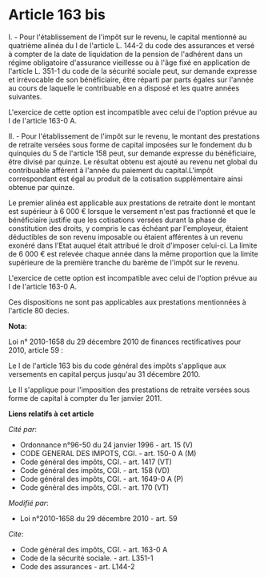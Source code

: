 # Article 163 bis

I. - Pour l'établissement de l'impôt sur le revenu, le capital mentionné au quatrième alinéa du I de l'article L. 144-2 du
code des assurances et versé à compter de la date de liquidation de la pension de l'adhérent dans un régime obligatoire
d'assurance vieillesse ou à l'âge fixé en application de l'article L. 351-1 du code de la sécurité sociale peut, sur demande
expresse et irrévocable de son bénéficiaire, être réparti par parts égales sur l'année au cours de laquelle le contribuable
en a disposé et les quatre années suivantes.

L'exercice de cette option est incompatible avec celui de l'option prévue au I de l'article 163-0 A. 

II. - Pour l'établissement de l'impôt sur le revenu, le montant des prestations de retraite versées sous forme de capital
imposées sur le fondement du b quinquies du 5 de l'article 158 peut, sur demande expresse du bénéficiaire, être divisé par
quinze. Le résultat obtenu est ajouté au revenu net global du contribuable afférent à l'année du paiement du capital.L'impôt
correspondant est égal au produit de la cotisation supplémentaire ainsi obtenue par quinze. 

Le premier alinéa est applicable aux prestations de retraite dont le montant est supérieur à 6 000 € lorsque le versement
n'est pas fractionné et que le bénéficiaire justifie que les cotisations versées durant la phase de constitution des droits,
y compris le cas échéant par l'employeur, étaient déductibles de son revenu imposable ou étaient afférentes à un revenu
exonéré dans l'Etat auquel était attribué le droit d'imposer celui-ci. La limite de 6 000 € est relevée chaque année dans la
même proportion que la limite supérieure de la première tranche du barème de l'impôt sur le revenu.

L'exercice de cette option est incompatible avec celui de l'option prévue au I de l'article 163-0 A. 

Ces dispositions ne sont pas applicables aux prestations mentionnées à l'article 80 decies.

**Nota:**

Loi n° 2010-1658 du 29 décembre 2010 de finances rectificatives pour 2010, article 59 :

Le I de l'article 163 bis du code général des impôts s'applique aux versements en capital perçus jusqu'au 31 décembre 2010. 

Le II s'applique pour l'imposition des prestations de retraite versées sous forme de capital à compter du 1er janvier 2011.

**Liens relatifs à cet article**

_Cité par_:

  - Ordonnance n°96-50 du 24 janvier 1996 - art. 15 (V)
  - CODE GENERAL DES IMPOTS, CGI. - art. 150-0 A (M)
  - Code général des impôts, CGI. - art. 1417 (VT)
  - Code général des impôts, CGI. - art. 158 (VD)
  - Code général des impôts, CGI. - art. 1649-0 A (P)
  - Code général des impôts, CGI. - art. 170 (VT)

_Modifié par_:

  - Loi n°2010-1658 du 29 décembre 2010 - art. 59

_Cite_:

  - Code général des impôts, CGI. - art. 163-0 A
  - Code de la sécurité sociale. - art. L351-1
  - Code des assurances - art. L144-2
